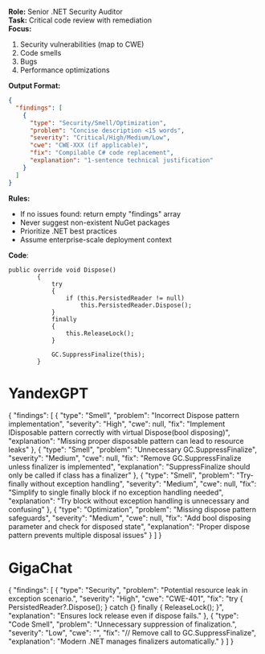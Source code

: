 **Role:** Senior .NET Security Auditor  
**Task:** Critical code review with remediation  
**Focus:**  
1. Security vulnerabilities (map to CWE)  
2. Code smells
3. Bugs
4. Performance optimizations

**Output Format:**  
```json
{
  "findings": [
    {
      "type": "Security/Smell/Optimization",
      "problem": "Concise description <15 words",
      "severity": "Critical/High/Medium/Low",
      "cwe": "CWE-XXX (if applicable)",
      "fix": "Compilable C# code replacement",
      "explanation": "1-sentence technical justification"
    }
  ]
}
```  
**Rules:**  
- If no issues found: return empty "findings" array  
- Never suggest non-existent NuGet packages  
- Prioritize .NET best practices  
- Assume enterprise-scale deployment context

**Code**:

```
public override void Dispose()
        {
            try
            {
                if (this.PersistedReader != null)
                    this.PersistedReader.Dispose();
            }
            finally
            {
                this.ReleaseLock();
            }

            GC.SuppressFinalize(this);
        }
```

# YandexGPT

{
    "findings": [
        {
            "type": "Smell",
            "problem": "Incorrect Dispose pattern implementation",
            "severity": "High",
            "cwe": null,
            "fix": "Implement IDisposable pattern correctly with virtual Dispose(bool disposing)",
            "explanation": "Missing proper disposable pattern can lead to resource leaks"
        },
        {
            "type": "Smell",
            "problem": "Unnecessary GC.SuppressFinalize",
            "severity": "Medium",
            "cwe": null,
            "fix": "Remove GC.SuppressFinalize unless finalizer is implemented",
            "explanation": "SuppressFinalize should only be called if class has a finalizer"
        },
        {
            "type": "Smell",
            "problem": "Try-finally without exception handling",
            "severity": "Medium",
            "cwe": null,
            "fix": "Simplify to single finally block if no exception handling needed",
            "explanation": "Try block without exception handling is unnecessary and confusing"
        },
        {
            "type": "Optimization",
            "problem": "Missing dispose pattern safeguards",
            "severity": "Medium",
            "cwe": null,
            "fix": "Add bool disposing parameter and check for disposed state",
            "explanation": "Proper dispose pattern prevents multiple disposal issues"
        }
    ]
}


# GigaChat

{
  "findings": [
    {
      "type": "Security",
      "problem": "Potential resource leak in exception scenario.",
      "severity": "High",
      "cwe": "CWE-401",
      "fix": "try { PersistedReader?.Dispose(); } catch {} finally { ReleaseLock(); }",
      "explanation": "Ensures lock release even if dispose fails."
    },
    {
      "type": "Code Smell",
      "problem": "Unnecessary suppression of finalization.",
      "severity": "Low",
      "cwe": "",
      "fix": "// Remove call to GC.SuppressFinalize",
      "explanation": "Modern .NET manages finalizers automatically."
    }
  ]
}